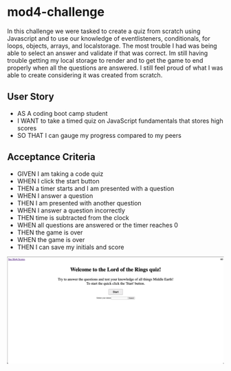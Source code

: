 # mod4-challenge

In this challenge we were tasked to create a quiz from scratch using Javascript and to use our knowledge of eventlisteners, conditionals, for loops, objects, arrays, and localstorage. The most trouble I had was being able to select an answer and validate if that was correct. Im still having trouble getting my local storage to render and to get the game to end properly when all the questions are answered. I still feel proud of what I was able to create considering it was created from scratch.

## User Story

- AS A coding boot camp student
- I WANT to take a timed quiz on JavaScript fundamentals that stores high scores
- SO THAT I can gauge my progress compared to my peers

## Acceptance Criteria

- GIVEN I am taking a code quiz
- WHEN I click the start button
- THEN a timer starts and I am presented with a question
- WHEN I answer a question
- THEN I am presented with another question
- WHEN I answer a question incorrectly
- THEN time is subtracted from the clock
- WHEN all questions are answered or the timer reaches 0
- THEN the game is over
- WHEN the game is over
- THEN I can save my initials and score

![plot](./assets/images/quiz-start.png)
